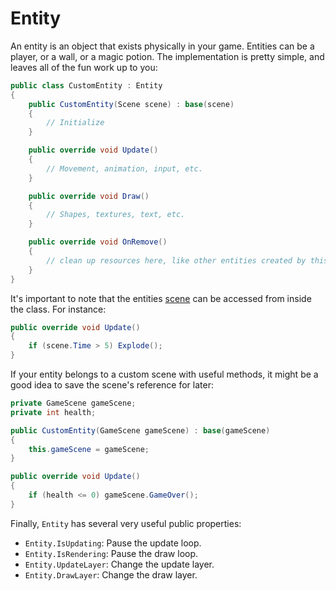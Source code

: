 # Entity
An entity is an object that exists physically in your game. Entities can be a player, or a wall, or a magic potion. The implementation is pretty simple, and leaves all of the fun work up to you:

```csharp
public class CustomEntity : Entity
{
	public CustomEntity(Scene scene) : base(scene)
	{
		// Initialize
	}

	public override void Update()
	{
		// Movement, animation, input, etc.
	}

	public override void Draw()
	{
		// Shapes, textures, text, etc.
	}

	public override void OnRemove()
	{
		// clean up resources here, like other entities created by this one
	}
}
```

It's important to note that the entities [scene](scene.md) can be accessed from inside the class. For instance:

```csharp
public override void Update()
{
	if (scene.Time > 5) Explode();
}
```

If your entity belongs to a custom scene with useful methods, it might be a good idea to save the scene's reference for later:

```csharp
private GameScene gameScene;
private int health;

public CustomEntity(GameScene gameScene) : base(gameScene)
{
	this.gameScene = gameScene;
}

public override void Update()
{
	if (health <= 0) gameScene.GameOver();
}
```

Finally, `Entity` has several very useful public properties:
- `Entity.IsUpdating`: Pause the update loop.
- `Entity.IsRendering`: Pause the draw loop.
- `Entity.UpdateLayer`: Change the update layer.
- `Entity.DrawLayer`: Change the draw layer.